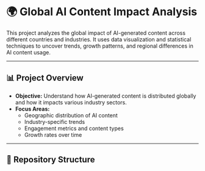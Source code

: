 # 🌍 Global AI Content Impact Analysis

This project analyzes the global impact of AI-generated content across different countries and industries. It uses data visualization and statistical techniques to uncover trends, growth patterns, and regional differences in AI content usage.

---

## 📊 Project Overview

- **Objective:** Understand how AI-generated content is distributed globally and how it impacts various industry sectors.
- **Focus Areas:**
  - Geographic distribution of AI content
  - Industry-specific trends
  - Engagement metrics and content types
  - Growth rates over time

---

## 📁 Repository Structure

